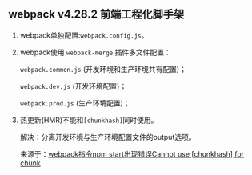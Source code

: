 ## webpack v4.28.2 前端工程化脚手架

1. webpack单独配置:`webpack.config.js`。

2. webpack使用 `webpack-merge` 插件多文件配置：

    `webpack.common.js` (开发环境和生产环境共有配置)；
    
    `webpack.dev.js` (开发环境配置)；
    
    `webpack.prod.js` (生产环境配置)；
    
3. 热更新(HMR)不能和`[chunkhash]`同时使用。

    解决：分离开发环境与生产环境配置文件的output选项。
    
    来源于：[webpack指令npm start出现错误Cannot use [chunkhash] for chunk](https://segmentfault.com/q/1010000011438869/a-1020000011441168)


